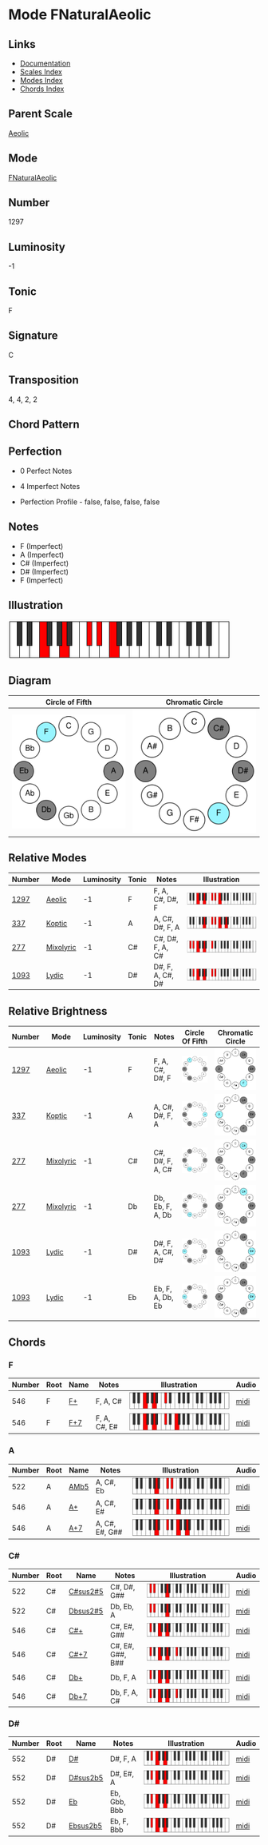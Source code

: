 # Mode FNaturalAeolic

## Links

- [Documentation](README.md)
- [Scales Index](Scales.md)
- [Modes Index](Modes.md)
- [Chords Index](Chords.md)

## Parent Scale

[Aeolic](ScaleAeolic.md)

## Mode

[FNaturalAeolic](ModeFNaturalAeolic.md)

## Number

1297

## Luminosity

-1

## Tonic

F

## Signature

C

## Transposition

4, 4, 2, 2

## Chord Pattern



## Perfection

 - 0 Perfect Notes

 - 4 Imperfect Notes

 - Perfection Profile - false, false, false, false

## Notes

- F (Imperfect)
- A (Imperfect)
- C# (Imperfect)
- D# (Imperfect)
- F (Imperfect)

## Illustration

![FNaturalAeolic](ModeFNaturalAeolic.png)

## Diagram

| Circle of Fifth | Chromatic Circle |
|-----------------|------------------|
| ![FNaturalAeolic](CircleOfFifthModeFNaturalAeolic.svg) | ![FNaturalAeolic](ChromaticCircleModeFNaturalAeolic.svg) |
## Relative Modes

| Number | Mode | Luminosity | Tonic | Notes | Illustration |
|--------|------|------------|-------|-------|--------------|
| [1297](https://ianring.com/musictheory/scales/1297) | [Aeolic](ModeAeolic.md) | -1 | F | F, A, C#, D#, F | ![FNaturalAeolic](ModeFNaturalAeolic.png) |
| [337](https://ianring.com/musictheory/scales/337) | [Koptic](ModeKoptic.md) | -1 | A | A, C#, D#, F, A | ![ANaturalKoptic](ModeANaturalKoptic.png) |
| [277](https://ianring.com/musictheory/scales/277) | [Mixolyric](ModeMixolyric.md) | -1 | C# | C#, D#, F, A, C# | ![CSharpMixolyric](ModeCSharpMixolyric.png) |
| [1093](https://ianring.com/musictheory/scales/1093) | [Lydic](ModeLydic.md) | -1 | D# | D#, F, A, C#, D# | ![DSharpLydic](ModeDSharpLydic.png) |
## Relative Brightness

| Number | Mode | Luminosity | Tonic | Notes | Circle Of Fifth | Chromatic Circle |
|--------|------|------------|-------|-------|-----------------|------------------|
| [1297](https://ianring.com/musictheory/scales/1297) | [Aeolic](ModeAeolic.md) | -1 | F | F, A, C#, D#, F | ![FNaturalAeolic](CircleOfFifthModeFNaturalAeolic.svg) | ![FNaturalAeolic](ChromaticCircleModeFNaturalAeolic.svg) |
| [337](https://ianring.com/musictheory/scales/337) | [Koptic](ModeKoptic.md) | -1 | A | A, C#, D#, F, A | ![ANaturalKoptic](CircleOfFifthModeANaturalKoptic.svg) | ![ANaturalKoptic](ChromaticCircleModeANaturalKoptic.svg) |
| [277](https://ianring.com/musictheory/scales/277) | [Mixolyric](ModeMixolyric.md) | -1 | C# | C#, D#, F, A, C# | ![CSharpMixolyric](CircleOfFifthModeCSharpMixolyric.svg) | ![CSharpMixolyric](ChromaticCircleModeCSharpMixolyric.svg) |
| [277](https://ianring.com/musictheory/scales/277) | [Mixolyric](ModeMixolyric.md) | -1 | Db | Db, Eb, F, A, Db | ![DFlatMixolyric](CircleOfFifthModeDFlatMixolyric.svg) | ![DFlatMixolyric](ChromaticCircleModeDFlatMixolyric.svg) |
| [1093](https://ianring.com/musictheory/scales/1093) | [Lydic](ModeLydic.md) | -1 | D# | D#, F, A, C#, D# | ![DSharpLydic](CircleOfFifthModeDSharpLydic.svg) | ![DSharpLydic](ChromaticCircleModeDSharpLydic.svg) |
| [1093](https://ianring.com/musictheory/scales/1093) | [Lydic](ModeLydic.md) | -1 | Eb | Eb, F, A, Db, Eb | ![EFlatLydic](CircleOfFifthModeEFlatLydic.svg) | ![EFlatLydic](ChromaticCircleModeEFlatLydic.svg) |

## Chords

### F

| Number | Root | Name | Notes | Illustration | Audio |
|--------|------|------|-------|--------------|-------|
| 546 | F | [F+](ChordFNaturalAugmented.md) | F, A, C# | ![F+](ChordFNaturalAugmentedRootPosition.png) | [midi](ChordFNaturalAugmentedRootPosition.mid) |
| 546 | F | [F+7](ChordFNaturalAugmentedAugmentedSeventh.md) | F, A, C#, E# | ![F+7](ChordFNaturalAugmentedAugmentedSeventhRootPosition.png) | [midi](ChordFNaturalAugmentedAugmentedSeventhRootPosition.mid) |

### A

| Number | Root | Name | Notes | Illustration | Audio |
|--------|------|------|-------|--------------|-------|
| 522 | A | [AMb5](ChordANaturalMajorFlatFifth.md) | A, C#, Eb | ![AMb5](ChordANaturalMajorFlatFifthRootPosition.png) | [midi](ChordANaturalMajorFlatFifthRootPosition.mid) |
| 546 | A | [A+](ChordANaturalAugmented.md) | A, C#, E# | ![A+](ChordANaturalAugmentedRootPosition.png) | [midi](ChordANaturalAugmentedRootPosition.mid) |
| 546 | A | [A+7](ChordANaturalAugmentedAugmentedSeventh.md) | A, C#, E#, G## | ![A+7](ChordANaturalAugmentedAugmentedSeventhRootPosition.png) | [midi](ChordANaturalAugmentedAugmentedSeventhRootPosition.mid) |

### C#

| Number | Root | Name | Notes | Illustration | Audio |
|--------|------|------|-------|--------------|-------|
| 522 | C# | [C#sus2#5](ChordCSharpSuspendedSecondSharpFifth.md) | C#, D#, G## | ![C#sus2#5](ChordCSharpSuspendedSecondSharpFifthRootPosition.png) | [midi](ChordCSharpSuspendedSecondSharpFifthRootPosition.mid) |
| 522 | C# | [Dbsus2#5](ChordDFlatSuspendedSecondSharpFifth.md) | Db, Eb, A | ![Dbsus2#5](ChordDFlatSuspendedSecondSharpFifthRootPosition.png) | [midi](ChordDFlatSuspendedSecondSharpFifthRootPosition.mid) |
| 546 | C# | [C#+](ChordCSharpAugmented.md) | C#, E#, G## | ![C#+](ChordCSharpAugmentedRootPosition.png) | [midi](ChordCSharpAugmentedRootPosition.mid) |
| 546 | C# | [C#+7](ChordCSharpAugmentedAugmentedSeventh.md) | C#, E#, G##, B## | ![C#+7](ChordCSharpAugmentedAugmentedSeventhRootPosition.png) | [midi](ChordCSharpAugmentedAugmentedSeventhRootPosition.mid) |
| 546 | C# | [Db+](ChordDFlatAugmented.md) | Db, F, A | ![Db+](ChordDFlatAugmentedRootPosition.png) | [midi](ChordDFlatAugmentedRootPosition.mid) |
| 546 | C# | [Db+7](ChordDFlatAugmentedAugmentedSeventh.md) | Db, F, A, C# | ![Db+7](ChordDFlatAugmentedAugmentedSeventhRootPosition.png) | [midi](ChordDFlatAugmentedAugmentedSeventhRootPosition.mid) |

### D#

| Number | Root | Name | Notes | Illustration | Audio |
|--------|------|------|-------|--------------|-------|
| 552 | D# | [D#](ChordDSharpDiminishedFlatThird.md) | D#, F, A | ![D#](ChordDSharpDiminishedFlatThirdRootPosition.png) | [midi](ChordDSharpDiminishedFlatThirdRootPosition.mid) |
| 552 | D# | [D#sus2b5](ChordDSharpSuspendedSecondFlatFifth.md) | D#, E#, A | ![D#sus2b5](ChordDSharpSuspendedSecondFlatFifthRootPosition.png) | [midi](ChordDSharpSuspendedSecondFlatFifthRootPosition.mid) |
| 552 | D# | [Eb](ChordEFlatDiminishedFlatThird.md) | Eb, Gbb, Bbb | ![Eb](ChordEFlatDiminishedFlatThirdRootPosition.png) | [midi](ChordEFlatDiminishedFlatThirdRootPosition.mid) |
| 552 | D# | [Ebsus2b5](ChordEFlatSuspendedSecondFlatFifth.md) | Eb, F, Bbb | ![Ebsus2b5](ChordEFlatSuspendedSecondFlatFifthRootPosition.png) | [midi](ChordEFlatSuspendedSecondFlatFifthRootPosition.mid) |

